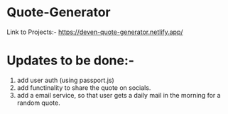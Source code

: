 # Quote-Generator 

Link to Projects:- https://deven-quote-generator.netlify.app/

# Updates to be done:- 

1) add user auth (using passport.js)
2) add functinality to share the quote on socials.
3) add a email service, so that user gets a daily mail in the morning for a random quote. 
